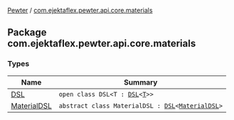 [Pewter](../index.md) / [com.ejektaflex.pewter.api.core.materials](./index.md)

## Package com.ejektaflex.pewter.api.core.materials

### Types

| Name | Summary |
|---|---|
| [DSL](-d-s-l/index.md) | `open class DSL<T : `[`DSL`](-d-s-l/index.md)`<`[`T`](-d-s-l/index.md#T)`>>` |
| [MaterialDSL](-material-d-s-l/index.md) | `abstract class MaterialDSL : `[`DSL`](-d-s-l/index.md)`<`[`MaterialDSL`](-material-d-s-l/index.md)`>` |
